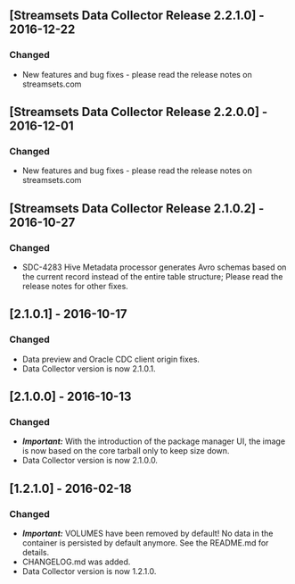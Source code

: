 ## [Streamsets Data Collector Release 2.2.1.0] - 2016-12-22
### Changed
- New features and bug fixes - please read the release notes on streamsets.com

## [Streamsets Data Collector Release 2.2.0.0] - 2016-12-01
### Changed
- New features and bug fixes - please read the release notes on streamsets.com

## [Streamsets Data Collector Release 2.1.0.2] - 2016-10-27
### Changed
- SDC-4283 Hive Metadata processor generates Avro schemas based on the current 
  record instead of the entire table structure; Please read the release notes
  for other fixes.

## [2.1.0.1] - 2016-10-17
### Changed
- Data preview and Oracle CDC client origin fixes.
- Data Collector version is now 2.1.0.1.

## [2.1.0.0] - 2016-10-13
### Changed
- **_Important:_** With the introduction of the package manager UI, the image
  is now based on the core tarball only to keep size down.
- Data Collector version is now 2.1.0.0.

## [1.2.1.0] - 2016-02-18
### Changed
- **_Important:_** VOLUMES have been removed by default! No data in the
  container is persisted by default anymore. See the README.md for details.
- CHANGELOG.md was added.
- Data Collector version is now 1.2.1.0.
